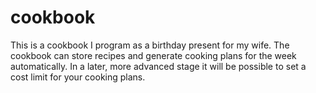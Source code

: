 # cookbook

This is a cookbook I program as a birthday present for my wife. 
The cookbook can store recipes and generate cooking plans for the week automatically. 
In a later, more advanced stage it will be possible to set a cost limit for your cooking plans.
